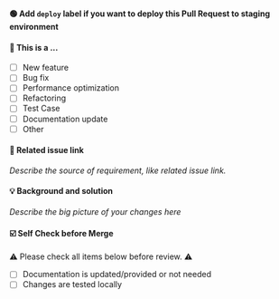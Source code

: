 **🟢 Add `deploy` label if you want to deploy this Pull Request to staging environment**

#### 🤔 This is a ...

- [ ] New feature
- [ ] Bug fix
- [ ] Performance optimization
- [ ] Refactoring
- [ ] Test Case
- [ ] Documentation update
- [ ] Other

#### 🔗 Related issue link

_Describe the source of requirement, like related issue link._

#### 💡 Background and solution

_Describe the big picture of your changes here_

#### ☑️ Self Check before Merge

⚠️ Please check all items below before review. ⚠️

- [ ] Documentation is updated/provided or not needed
- [ ] Changes are tested locally
